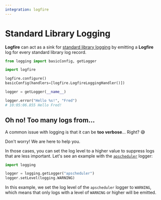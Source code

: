 ```yaml
---
integration: logfire
---
```


# Standard Library Logging

**Logfire** can act as a sink for [standard library logging][logging] by emitting a **Logfire** log for
every standard library log record.

```py title="main.py"
from logging import basicConfig, getLogger

import logfire

logfire.configure()
basicConfig(handlers=[logfire.LogfireLoggingHandler()])

logger = getLogger(__name__)

logger.error("Hello %s!", "Fred")
# 10:05:06.855 Hello Fred!
```

## Oh no! Too many logs from...

A common issue with logging is that it can be **too verbose**... Right? :sweat_smile:

Don't worry! We are here to help you.

In those cases, you can set the log level to a higher value to suppress logs that are less important.
Let's see an example with the [`apscheduler`](https://apscheduler.readthedocs.io/en/3.x/) logger:

```py title="main.py"
import logging

logger = logging.getLogger("apscheduler")
logger.setLevel(logging.WARNING)
```

In this example, we set the log level of the `apscheduler` logger to `WARNING`, which means that
only logs with a level of `WARNING` or higher will be emitted.

[logging]: https://docs.python.org/3/library/logging.html
